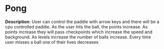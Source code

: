# Pong
**Description**: User can control the paddle with arrow keys and there will be a cpu controlled paddle. As the user hits the ball, the points increase. As points increase they will pass checkpoints which increase the speed and background. As levels increase the number of balls increase. Every time user misses a ball one of their lives decreases
